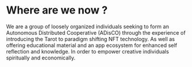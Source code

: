 # Where are we now ?

We are a group of loosely organized individuals seeking to form an Autonomous Distributed Cooperative \(ADisCO\) through the experience of introducing the Tarot to paradigm shifting NFT technology. As well as offering educational material and an app ecosystem for enhanced self reflection and knowledge. In order to empower creative individuals spiritually and economically.

